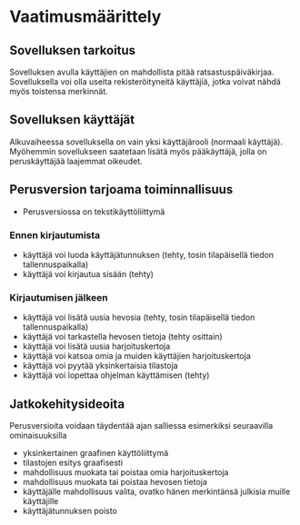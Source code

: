 # Vaatimusmäärittely

## Sovelluksen tarkoitus
Sovelluksen avulla käyttäjien on mahdollista pitää ratsastuspäiväkirjaa. Sovelluksella voi olla useita rekisteröityneitä käyttäjiä, jotka voivat nähdä myös toistensa merkinnät.

## Sovelluksen käyttäjät
Alkuvaiheessa sovelluksella on vain yksi käyttäjärooli (normaali käyttäjä). Myöhemmin sovellukseen saatetaan lisätä myös pääkäyttäjä, jolla on peruskäyttäjää laajemmat oikeudet.

## Perusversion tarjoama toiminnallisuus
* Perusversiossa on tekstikäyttöliittymä

### Ennen kirjautumista
* käyttäjä voi luoda käyttäjätunnuksen (tehty, tosin tilapäisellä tiedon tallennuspaikalla)
* käyttäjä voi kirjautua sisään (tehty)

### Kirjautumisen jälkeen
* käyttäjä voi lisätä uusia hevosia (tehty, tosin tilapäisellä tiedon tallennuspaikalla)
* käyttäjä voi tarkastella hevosen tietoja (tehty osittain)
* käyttäjä voi lisätä uusia harjoituskertoja
* käyttäjä voi katsoa omia ja muiden käyttäjien harjoituskertoja
* käyttäjä voi pyytää yksinkertaisia tilastoja 
* käyttäjä voi lopettaa ohjelman käyttämisen (tehty)

## Jatkokehitysideoita
Perusversioita voidaan täydentää ajan salliessa esimerkiksi seuraavilla ominaisuuksilla
* yksinkertainen graafinen käyttöliittymä
* tilastojen esitys graafisesti
* mahdollisuus muokata tai poistaa omia harjoituskertoja
* mahdollisuus muokata tai poistaa hevosen tietoja
* käyttäjälle mahdollisuus valita, ovatko hänen merkintänsä julkisia muille käyttäjille
* käyttäjätunnuksen poisto
